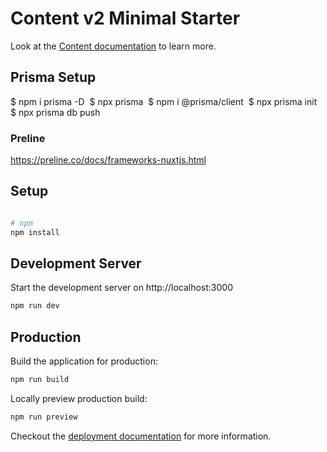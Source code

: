 # Content v2 Minimal Starter

Look at the [Content documentation](https://content-v2.nuxtjs.org/) to learn more.

## Prisma Setup

$ npm i prisma -D 
$ npx prisma 
$ npm i @prisma/client 
$ npx prisma init 
$ npx prisma db push 

### Preline 

https://preline.co/docs/frameworks-nuxtjs.html 



## Setup

```bash

# npm
npm install

```

## Development Server

Start the development server on http://localhost:3000

```bash
npm run dev
```

## Production

Build the application for production:

```bash
npm run build
```

Locally preview production build:

```bash
npm run preview
```

Checkout the [deployment documentation](https://v3.nuxtjs.org/docs/deployment) for more information.
